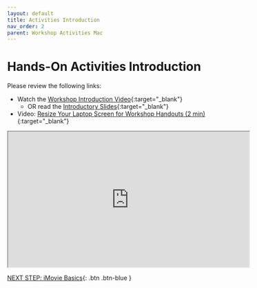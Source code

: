 ```yaml
---
layout: default
title: Activities Introduction
nav_order: 2
parent: Workshop Activities Mac
---
```

# Hands-On Activities Introduction

Please review the following links:

- Watch the [Workshop Introduction Video](https://bit.ly/3tYWPv1){:target="_blank"}
    - OR read the [Introductory Slides](https://docs.google.com/presentation/d/1UJnwXH-H93laJ3i_iqAePyY8HRCogd5tN4jGDUWnKFw/){:target="_blank"}
- Video: [Resize Your Laptop Screen for Workshop Handouts (2 min)](https://www.youtube.com/watch?v=Igk5hZUfzN0){:target="_blank"}

<iframe src="https://drive.google.com/file/d/1womGen8PLkVEFMfL3fgtOa9jtCqq69z4/preview" width="560" height="315" allow="autoplay"></iframe>


[NEXT STEP: iMovie Basics](imovie-basics.html){: .btn .btn-blue }
